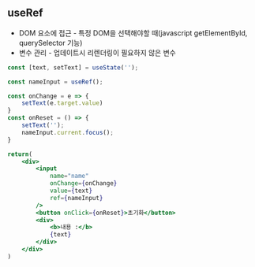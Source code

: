 ## useRef
- DOM 요소에 접근 - 특정 DOM을 선택해야할 때(javascript getElementById, querySelector 기능)
- 변수 관리 - 업데이트시 리렌더링이 필요하지 않은 변수

```jsx
const [text, setText] = useState('');

const nameInput = useRef();

const onChange = e => {
    setText(e.target.value)
}
const onReset = () => {
    setText('');
    nameInput.current.focus();
}

return(
    <div>
        <input
            name="name"
            onChange={onChange}
            value={text}
            ref={nameInput}
        />
        <button onClick={onReset}>초기화</button>
        <div>
            <b>내용 :</b>
            {text}
        </div>
    </div>
)
```